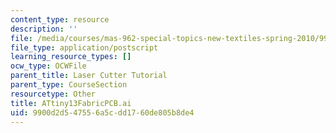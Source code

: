 ```yaml
---
content_type: resource
description: ''
file: /media/courses/mas-962-special-topics-new-textiles-spring-2010/9900d2d547556a5cdd1760de805b8de4_ATtiny13FabricPCB.ai
file_type: application/postscript
learning_resource_types: []
ocw_type: OCWFile
parent_title: Laser Cutter Tutorial
parent_type: CourseSection
resourcetype: Other
title: ATtiny13FabricPCB.ai
uid: 9900d2d5-4755-6a5c-dd17-60de805b8de4
---
```

